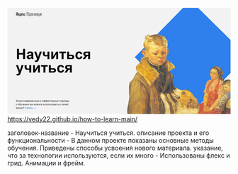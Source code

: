<img src="https://github.com/vedy22/vedy22/blob/main/screens/how-to-learn.jpg" alt="скрин страницы"> https://vedy22.github.io/how-to-learn-main/

заголовок-название - Научиться учиться.
описание проекта и его функциональности - В данном проекте показаны основные методы обучения. Приведены способы усвоения нового материала.
указание, что за технологии используются, если их много - Использованы флекс и грид. Анимации и фрейм.
